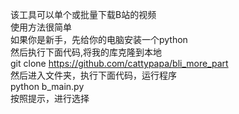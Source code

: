 该工具可以单个或批量下载B站的视频  
使用方法很简单  
如果你是新手，先给你的电脑安装一个python  
然后执行下面代码,将我的库克隆到本地  
git clone https://github.com/cattypapa/bli_more_part  
然后进入文件夹，执行下面代码，运行程序  
python b_main.py  
按照提示，进行选择  
